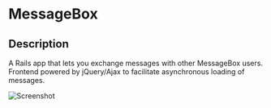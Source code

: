 # MessageBox

## Description
A Rails app that lets you exchange messages with other MessageBox users. Frontend powered by jQuery/Ajax to facilitate asynchronous loading of messages.

![Screenshot](https://i.imgur.com/JQjHD7O.png)

